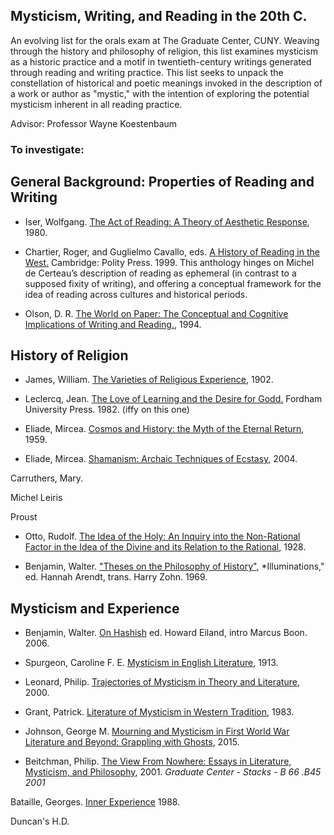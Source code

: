 ## Mysticism, Writing, and Reading in the 20th C. 

An evolving list for the orals exam at The Graduate Center, CUNY. Weaving through the history and philosophy of religion, this list examines mysticism as a historic practice and a motif in twentieth-century writings generated through reading and writing practice. This list seeks to unpack the constellation of historical and poetic meanings invoked in the description of a work or author as "mystic," with the intention of exploring the potential mysticism inherent in all reading practice.

Advisor: Professor Wayne Koestenbaum

### To investigate:
 
## General Background: Properties of Reading and Writing
 
* Iser, Wolfgang. [The Act of Reading: A Theory of Aesthetic Response](http://www.amazon.com/The-Act-Reading-Aesthetic-Response/), 1980.

* Chartier, Roger, and Guglielmo Cavallo, eds. [A History of Reading in the West.](http://www.worldcat.org/title/history-of-reading-in-the-west/oclc/40881666&referer=brief_results) Cambridge: Polity Press. 1999.
	This anthology hinges on Michel de Certeau’s description of reading as ephemeral (in contrast to a supposed fixity of writing), and offering a conceptual framework for the idea of reading across cultures and historical periods.

* Olson, D. R. [The World on Paper: The Conceptual and Cognitive Implications of Writing and Reading.](http://www.worldcat.org/title/the-world-on-paper-the-conceptual-and-cognitive-implications-of-reading-and-writing/oclc/90350312&referer=brief_results), 1994.


## History of Religion

* James, William. [The Varieties of Religious Experience](http://www.worldcat.org/title/varieties-of-religious-experience-a-study-in-human-nature/oclc/712066116&referer=brief_results), 1902.

* Leclercq, Jean. [The Love of Learning and the Desire for Godd.](http://www.worldcat.org/title/love-of-learning-and-the-desire-for-god-a-study-of-monastic-culture/oclc/45731742&referer=brief_results) Fordham University Press. 1982.
(iffy on this one)

* Eliade, Mircea. [Cosmos and History: the Myth of the Eternal Return](http://smile.amazon.com/Cosmos-History-Myth-Eternal-Return/), 1959.

* Eliade, Mircea. [Shamanism: Archaic Techniques of Ecstasy](http://smile.amazon.com/Shamanism-Archaic-Techniques-Ecstasy-Bollingen/), 2004.

Carruthers, Mary. 

Michel Leiris 

Proust

* Otto, Rudolf. [The Idea of the Holy: An Inquiry into the Non-Rational Factor in the Idea of the Divine and its Relation to the Rational](http://www.worldcat.org/title/idea-of-the-holy-an-inquiry-into-the-non-rational-factor-in-the-idea-of-the-divine-and-its-relation-to-the-rational/oclc/2680193&referer=brief_results), 1928.

* Benjamin, Walter. ["Theses on the Philosophy of History"](http://smile.amazon.com/Illuminations-Essays-Reflections-Walter-Benjamin/), *Illuminations," ed. Hannah Arendt, trans. Harry Zohn. 1969.


## Mysticism and Experience

* Benjamin, Walter. [On Hashish](http://smile.amazon.com/Hashish-Walter-Benjamin/)  ed. Howard Eiland, intro Marcus Boon. 2006.

* Spurgeon, Caroline F. E. [Mysticism in English Literature](http://www.gutenberg.org/files/11935/11935-h/11935-h.htm), 1913.

* Leonard, Philip. [Trajectories of Mysticism in Theory and Literature](http://www.worldcat.org/title/trajectories-of-mysticism-in-theory-and-literature/oclc/41981884&referer=brief_results), 2000.

* Grant, Patrick. [Literature of Mysticism in Western Tradition](http://www.worldcat.org/title/literature-of-mysticism-in-western-tradition/oclc/8431283&referer=brief_results), 1983.

* Johnson, George M. [Mourning and Mysticism in First World War Literature and Beyond: Grappling with Ghosts](http://www.worldcat.org/title/mourning-and-mysticism-in-first-world-war-literature-and-beyond-grappling-with-ghosts/oclc/898925014&referer=brief_results), 2015.

* Beitchman, Philip. [The View From Nowhere: Essays in Literature, Mysticism, and Philosophy](http://www.worldcat.org/title/view-from-nowhere-essays-in-literature-mysticism-and-philosophy/), 2001.
*Graduate Center - Stacks - B 66 .B45 2001*

Bataille, Georges. [Inner Experience](smile.amazon.com/Inner-Experience-SUNY-Series-Intersections/dp/0887066356) 1988.

Duncan's H.D.